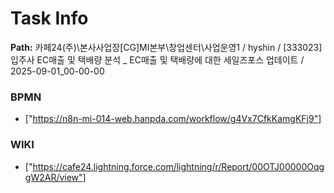 # Task Info

**Path:** 카페24(주)\본사사업장\[CG]MI본부\창업센터\사업운영1 / hyshin / [333023] 입주사 EC매출 및 택배량 분석 _ EC매출 및 택배량에 대한 세일즈포스 업데이트 / 2025-09-01_00-00-00

### BPMN
- ["https://n8n-mi-014-web.hanpda.com/workflow/g4Vx7CfkKamgKFj9"]

### WIKI
- ["https://cafe24.lightning.force.com/lightning/r/Report/00OTJ00000OqggW2AR/view"]

